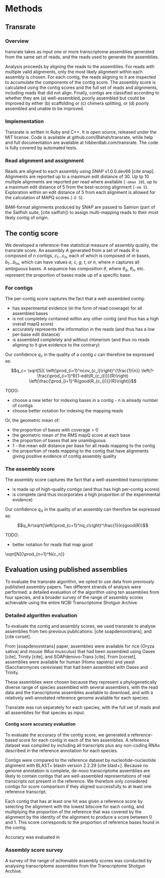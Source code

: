 # Methods

## Transrate

### Overview

transrate takes as input one or more transcriptome assemblies generated from the same set of reads, and the reads used to generate the assemblies.

Analysis proceeds by aligning the reads to the assemblies. For reads with multiple valid alignments, only the most likely alignment within each assembly is chosen. For each contig, the reads aligning to it are inspected to accumulate the components of the contig score. The assembly score is calculated using the contig scores and the full set of reads and alignments, including reads that did not align. Finally, contigs are classified according to whether they are (a) well-assembled, poorly assembled but could be improved by either (b) scaffolding or (c) chimera splitting, or (d) poorly assembled and unable to be improved.

### Implementation

Transrate is written in Ruby and C++. It is open source, released under the MIT license. Code is available at github.com/Blahah/transrate, while help and full documentation are available at hibberdlab.com/transrate. The code is fully covered by automated tests.

### Read alignment and assignment

Reads are aligned to each assembly using SNAP v1.0.0.dev66 [cite snap]. Alignments are reported up to a maximum edit distance of 30. Up tp 10 multiple alignments are reported per read where available (`-omax 10`), up to a maximum edit distance of 5 from the best-scoring alignment (`-om 5`). Exploration within an edit distance of 5 from each alignment is allowed for the calculation of MAPQ scores (`-D 5`).

BAM-format alignments produced by SNAP are passed to Salmon (part of the Sailfish suite, [cite sailfish]) to assign multi-mapping reads to their most likely contig of origin.

## The contig score

We developed a reference-free statistical measure of assembly quality, the transrate score. An assembly $A$ generated from a set of reads $R$ is composed of $n$ contigs, $c_1...c_n$, each of which is composed of $m$ bases, $b_1...b_m$, which can have values $a$, $c$, $g$, $t$, or $n$, where $n$ captures all ambiguous bases. A sequence has composition $\theta$, where $\theta_a$, $\theta_n$, etc. represent the proportion of bases made up of a specific base.

### For contigs

The per-contig score captures the fact that a well-assembled contig:

- has experimental evidence (in the form of read coverage) for all assembled bases
- is not completely contained within any other contig (and thus has a high overall mapQ score)
- accurately represents the information in the reads (and thus has a low per-base edit distance)
- is assembled completely and without chimerism (and thus no reads aligning to it give evidence to the contrary)

Our confidence $q_c$ in the quality of a contig $c$ can therefore be expressed as:

$$q_c=
\sqrt[5]{
  \left(\prod_{i=1}^ncov_{c_i}\right)^{\frac{1}{n}}
  \left(1-\frac{\prod_{i=1}^R{1-edit(R_{c_i})}}{R}\right)
  \left(\frac{\prod_{i=1}^R{good(R_{c_i})}}{R}\right)}$$

TODO:
- choose a new letter for indexing bases in a contig - n is already number of contigs
- choose better notation for indexing the mapping reads

Or, the geometric mean of:

- the proportion of bases with coverage > 0
- the geometric mean of the RMS mapQ score at each base
- the proportion of bases that are unambiguous
- 1 - the mean edit distance per base for all reads mapping to the contig
- the proportion of reads mapping to the contig that have alignments giving positive evidence of contig assembly quality

### The assembly score

The assembly score captures the fact that a well-assembled transcriptome:

- is made up of high-quality contigs (and thus has high per-contig scores)
- is complete (and thus incorporates a high proportion of the experimental evidence)

Our confidence $q_A$ in the quality of an assembly can therefore be expressed as:

$$q_A=\sqrt{\left(\prod_{c=1}^nq_c\right)^\frac{1}{n}good(R)}$$

TODO:
- better notation for reads that map good


\sqrt[N]{\prod_{n=1}^N{c_n}}

## Evaluation using published assemblies

To evaluate the transrate algorithm, we opted to use data from previously published assembly papers. Two different strands of analysis were performed: a detailed evaluation of the algorithm using ten assemblies from four species, and a broader survey of the range of assembly scores achievable using the entire NCBI Transcriptome Shotgun Archive.

### Detailed algorithm evaluation

To evaluate the contig and assembly scores, we used transrate to analyse assemblies from two previous publications: [cite soapdenovotrans], and [cite corset].

From [soapdenovotrans] paper, assemblies were available for rice (Oryza sativa) and mouse (Mus musculus) that had been assembled using Oases [cite], Trinity [cite], and SOAPdenovo-Trans [cite]. From [corset], assemblies were available for human (Homo sapiens) and yeast (Saccharomyces cerevisiae) that had been assembled with Oases and Trinity.

These assemblies were chosen because they represent a phylogenetically diverse range of species assembled with several assemblers, with the read data and the transcriptome assemblies available to download, and with a relatively well-annotated reference genome available for each species.

Transrate was run separately for each species, with the full set of reads and all assemblies for that species as input.

#### Contig score accuracy evaluation

To evaluate the accuracy of the contig score, we generated a reference-based score for each contig in each of the ten assemblies. A reference dataset was compiled by including all transcripts plus any non-coding RNAs described in the reference annotation for each species.

Contigs were compared to the reference dataset by nucleotide-nucleotide alignment with BLAST+ blastn version 2.2.29 [cite blast+]. Because no genome annotation is complete, de-novo transcriptome assemblies are likely to contain contigs that are well-assembled representations of real transcripts not present in the reference. We therefore only considered contigs for score comparison if they aligned successfully to at least one reference transcript.

Each contig that has at least one hit was given a reference score by selecting the alignment with the lowest bitscore for each contig, and multiplying the proportion of the reference that was covered by the alignment by the identity of the alignment to produce a score between 0 and 1. This score corresponds to the proportion of reference bases found in the contig.

Accuracy was evaluated in

### Assembly score survey

A survey of the range of achievable assembly scores was conducted by analysing transcriptome assemblies from the Transcriptome Shotgun Archive.
